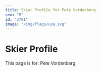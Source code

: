 ```yaml
---
title: Skier Profile for Pete Vordenberg
sex: "M"
id: "3781"
image: "/img/flags/usa.svg" 
---
```


# Skier Profile

This page is for: Pete Vordenberg.
    